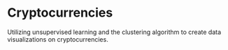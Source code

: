 # Cryptocurrencies

Utilizing unsupervised learning and the clustering algorithm to create data visualizations on cryptocurrencies.
